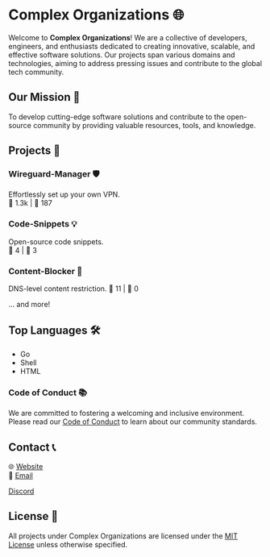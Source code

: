 # Complex Organizations 🌐

Welcome to **Complex Organizations**! We are a collective of developers, engineers, and enthusiasts dedicated to creating innovative, scalable, and effective software solutions. Our projects span various domains and technologies, aiming to address pressing issues and contribute to the global tech community.

## Our Mission 🌟

To develop cutting-edge software solutions and contribute to the open-source community by providing valuable resources, tools, and knowledge.

## Projects 🚀

### Wireguard-Manager 🛡️ 
Effortlessly set up your own VPN.  
🌟 1.3k | 🍴 187

### Code-Snippets 💡
Open-source code snippets.  
🌟 4 | 🍴 3

### Content-Blocker 🛑
DNS-level content restriction.
🌟 11 | 🍴 0

... and more!

## Top Languages 🛠️ 
- Go
- Shell
- HTML

### Code of Conduct 📚

We are committed to fostering a welcoming and inclusive environment. Please read our [Code of Conduct](https://github.com/complexorganizations/code-of-conduct) to learn about our community standards.

## Contact 📞
🌐 [Website](https://www.complexorganizations.com)  
📧 [Email](mailto:support@complexorganizations.com)

[Discord](https://discord.gg/Nbsk9VMpFS)

## License 📜

All projects under Complex Organizations are licensed under the [MIT License](https://opensource.org/licenses/MIT) unless otherwise specified.
